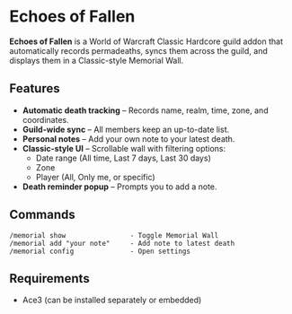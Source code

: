# Echoes of Fallen

**Echoes of Fallen** is a World of Warcraft Classic Hardcore guild addon that automatically records permadeaths, syncs them across the guild, and displays them in a Classic-style Memorial Wall.

## Features

- **Automatic death tracking** – Records name, realm, time, zone, and coordinates.
- **Guild-wide sync** – All members keep an up-to-date list.
- **Personal notes** – Add your own note to your latest death.
- **Classic-style UI** – Scrollable wall with filtering options:
    - Date range (All time, Last 7 days, Last 30 days)
    - Zone
    - Player (All, Only me, or specific)
- **Death reminder popup** – Prompts you to add a note.

## Commands

```
/memorial show                - Toggle Memorial Wall
/memorial add "your note"     - Add note to latest death
/memorial config              - Open settings
```

## Requirements

- Ace3 (can be installed separately or embedded)
